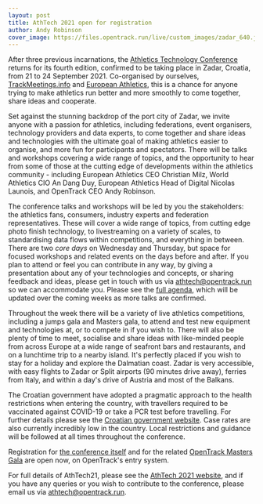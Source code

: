 ```yaml
---
layout: post
title: AthTech 2021 open for registration
author: Andy Robinson
cover_image: https://files.opentrack.run/live/custom_images/zadar_640.jpg
---
```



After three previous incarnations, the [Athletics Technology Conference](http://athtech.run/2021) returns for its fourth edition, confirmed to be taking place in Zadar, Croatia, from 21 to 24 September 2021.
Co-organised by ourselves, [TrackMeetings.info](https://trackmeetings.info/) and [European Athletics](https://european-athletics.com/), this is a chance for anyone trying to make athletics run better and more smoothly to come together, share ideas and cooperate.

Set against the stunning backdrop of the port city of Zadar, we invite anyone with a passion for athletics, including federations, event organisers, technology providers and data experts, to come together and share ideas and technologies with the ultimate goal of making athletics easier to organise, and more fun for participants and spectators. There will be talks and workshops covering a wide range of topics, and the opportunity to hear from some of those at the cutting edge of developments within the athletics community - including European Athletics CEO Christian Milz, World Athletics CIO An Dang Duy, European Athletics Head of Digital Nicolas Launois, and OpenTrack CEO Andy Robinson.

The conference talks and workshops will be led by you the stakeholders: the athletics fans, consumers, industry experts and federation representatives. These will cover a wide range of topics, from cutting edge photo finish technology, to livestreaming on a variety of scales, to standardising data flows within competitions, and everything in between. There are two _core days_ on Wednesday and Thursday, but space for focused workshops and related events on the days before and after.   If you plan to attend or feel you can contribute in any way, by giving a presentation about any of your technologies and concepts, or sharing feedback and ideas, please get in touch with us via [athtech@opentrack.run](mailto://athtech@opentrack.run) so we can accommodate you. Please see the [full agenda](http://athtech.run/2021/agenda), which will be updated over the coming weeks as more talks are confirmed.

Throughout the week there will be a variety of live athletics competitions, including a jumps gala and Masters gala, to attend and test new equipment and technologies at, or to compete in if you wish to. There will also be plenty of time to meet, socialise and share ideas with like-minded people from across Europe at a wide range of seafront bars and restaurants, and on a lunchtime trip to a nearby island.   It's perfectly placed if you wish to stay for a holiday and explore the Dalmatian coast.    Zadar is very accessible,  with easy flights to Zadar or Split airports (90 minutes drive away), ferries from Italy, and within a day's drive of Austria and most of the Balkans.

The Croatian government have adopted a pragmatic approach to the health restrictions when entering the country, with travellers required to be vaccinated against COVID-19 or take a PCR test before travelling. For further details please see the [Croatian government website](https://mup.gov.hr/uzg-covid/english/286212). Case rates are also currently incredibly low in the country. Local restrictions and guidance will be followed at all times throughout the conference.

Registration for [the conference itself](https://data.opentrack.run/en-gb/x/2021/HRV/athtech/) and for the related [OpenTrack Masters Gala](https://data.opentrack.run/en-gb/x/2021/HRV/otmastersgala/) are open now, on OpenTrack's entry system.

For full details of AthTech21, please see the [AthTech 2021 website](http://athtech.run/2021), and if you have any queries or you wish to contribute to the conference, please email us via [athtech@opentrack.run](mailto://athtech@opentrack.run).




